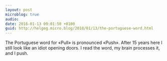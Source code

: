 ```yaml
---
layout: post
microblog: true
audio: 
date: 2018-01-13 09:01:50 +0100
guid: http://helgeg.micro.blog/2018/01/13/the-portuguese-word.html
---
```

The Portuguese word for «Pull» is pronounced «Push». After 15 years here I still look like an idiot opening doors. I read the word, my brain processes it, and I push. 
